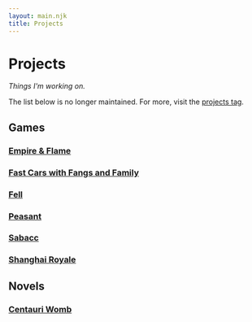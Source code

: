 ```yaml
---
layout: main.njk
title: Projects
---
```


# Projects

*Things I'm working on.*

The list below is no longer maintained. For more, visit the <a href="/tags/projects">projects tag</a>.

## Games

### [Empire & Flame](/empire-flame)

### [Fast Cars with Fangs and Family](/projects/fast-cars-fangs-family)

### [Fell](/projects/fell)

### [Peasant](https://cobbland.itch.io/peasant)

### [Sabacc](/sabacc)

### [Shanghai Royale](/projects/shanghai-royale)

## Novels

### [Centauri Womb](/projects/centauri-womb)
